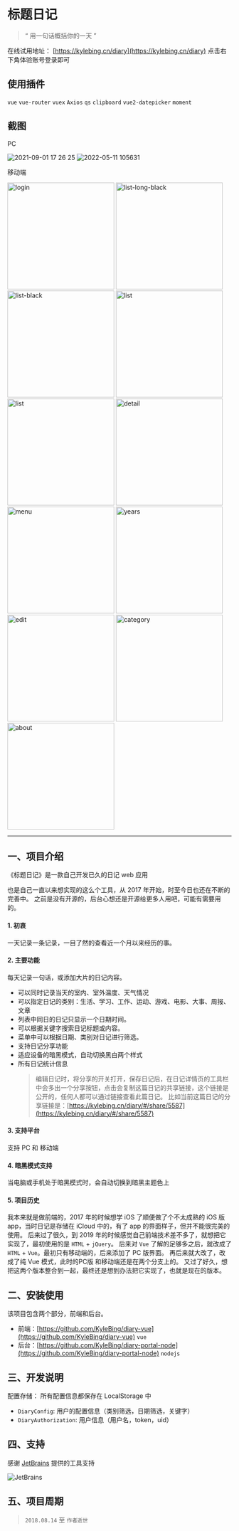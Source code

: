 
# 标题日记


> “ 用一句话概括你的一天 ”

在线试用地址： [https://kylebing.cn/diary](https://kylebing.cn/diary) 点击右下角体验账号登录即可


## 使用插件
`vue` `vue-router` `vuex` `Axios` `qs` `clipboard` `vue2-datepicker` `moment`


## 截图

PC 

![2021-09-01 17 26 25](https://user-images.githubusercontent.com/12215982/131647475-149d1c2a-bfad-4c9a-baf2-24ad48bfca32.png)
![2022-05-11 105631](https://user-images.githubusercontent.com/12215982/167760064-6fa7b2ba-e165-4062-85b7-817a9bd250b0.png)


移动端

<img src="https://user-images.githubusercontent.com/12215982/158507431-a2d4f039-7aca-4cbb-a95a-525ba54ecd75.PNG" alt="login" width="240"/> <img src="https://user-images.githubusercontent.com/12215982/158507424-919432c7-d348-4ce8-9787-231be88abb11.PNG" alt="list-long-black" width="240"/> <img src="https://user-images.githubusercontent.com/12215982/158507428-a98c0e50-0648-409d-a1b1-c0ca98a861cd.PNG" alt="list-black" width="240"/>
<img src="https://user-images.githubusercontent.com/12215982/158507449-f259c295-f1e6-4ac9-9df5-d2d15c676b73.PNG" alt="list" width="240"/> <img src="https://user-images.githubusercontent.com/12215982/158507451-214f7258-26c4-4437-8059-c6054d164808.PNG" alt="list" width="240"/> <img src="https://user-images.githubusercontent.com/12215982/158507443-93df063b-f350-408f-a409-cbb59fa8f04f.PNG" alt="detail" width="240"/> 
 <img src="https://user-images.githubusercontent.com/12215982/158507433-98f84209-0a56-4c82-8d1c-5f6881c178ef.PNG" alt="menu" width="240"/> <img src="https://user-images.githubusercontent.com/12215982/158507436-6d0f06bd-d79c-4afe-b107-5ee5ae11fa33.PNG" alt="years" width="240"/>
<img src="https://user-images.githubusercontent.com/12215982/158507445-5ce1d2a2-1d45-4954-b628-cf13a998e830.PNG" alt="edit" width="240"/> <img src="https://user-images.githubusercontent.com/12215982/158507442-30b655db-7ced-44fb-80e0-de0c018fffa4.PNG" alt="category" width="240"/>  <img src="https://user-images.githubusercontent.com/12215982/158507439-81f27c14-872b-4a30-bae2-4d6274c6f955.PNG" alt="about" width="240"/>

---

## 一、项目介绍
《标题日记》是一款自己开发已久的日记 web 应用

也是自己一直以来想实现的这么个工具，从 2017 年开始，时至今日也还在不断的完善中。
之前是没有开源的，后台心想还是开源给更多人用吧，可能有需要用的。

#### 1. 初衷
一天记录一条记录，一目了然的查看近一个月以来经历的事。

#### 2. 主要功能
每天记录一句话，或添加大片的日记内容。
- 可以同时记录当天的室内、室外温度、天气情况
- 可以指定日记的类别：生活、学习、工作、运动、游戏、电影、大事、周报、文章
- 列表中同日的日记只显示一个日期时间。
- 可以根据关键字搜索日记标题或内容。
- 菜单中可以根据日期、类别对日记进行筛选。
- 支持日记分享功能
- 适应设备的暗黑模式，自动切换黑白两个样式
- 所有日记统计信息
  > 编辑日记时，将分享的开关打开，保存日记后，在日记详情页的工具栏中会多出一个分享按钮，点击会复制这篇日记的共享链接，这个链接是公开的，任何人都可以通过链接查看此篇日记。
比如当前这篇日记的分享链接是：[https://kylebing.cn/diary/#/share/5587](https://kylebing.cn/diary/#/share/5587)

#### 3. 支持平台
支持 PC 和 移动端

#### 4. 暗黑模式支持
当电脑或手机处于暗黑模式时，会自动切换到暗黑主题色上

#### 5. 项目历史
我本来就是做前端的，2017 年的时候想学 iOS 了顺便做了个不太成熟的 iOS 版 app，当时日记是存储在 iCloud 中的，有了 app 的界面样子，但并不能很完美的使用。
后来过了很久，到 2019 年的时候感觉自己前端技术差不多了，就想把它实现了，最初使用的是 `HTML` + `jQuery`。
后来对 `Vue` 了解的足够多之后，就改成了 `HTML` + `Vue`。最初只有移动端的，后来添加了 PC 版界面。
再后来就大改了，改成了纯 Vue 模式，此时的PC版 和移动端还是在两个分支上的。
又过了好久，想把这两个版本整合到一起，最终还是想到办法把它实现了，也就是现在的版本。



## 二、安装使用
该项目包含两个部分，前端和后台。
- 前端：[https://github.com/KyleBing/diary-vue](https://github.com/KyleBing/diary-vue) `vue`
- 后台：[https://github.com/KyleBing/diary-portal-node](https://github.com/KyleBing/diary-portal-node) `nodejs`


## 三、开发说明
配置存储：
所有配置信息都保存在 LocalStorage 中
- `DiaryConfig`: 用户的配置信息（类别筛选，日期筛选，关键字）
- `DiaryAuthorization`: 用户信息（用户名，token，uid）


## 四、支持
感谢 [JetBrains](https://www.jetbrains.com/?from=diary-vue@KyleBing) 提供的工具支持

![JetBrains](https://resources.jetbrains.com/storage/products/company/brand/logos/jb_beam.svg?_ga=2.54620846.401568951.1648434626-301403838.1648434626)


## 五、项目周期

> `2018.08.14` 至 `作者逝世`
